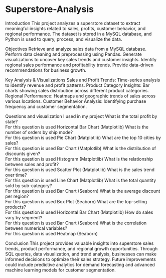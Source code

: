 # Superstore-Analysis

Introduction
This project analyzes a superstore dataset to extract meaningful insights related to sales, profits, customer behavior, and regional performance. The dataset is stored in a MySQL database, and Python is used to query, process, and visualize the data.

Objectives
Retrieve and analyze sales data from a MySQL database.
Perform data cleaning and preprocessing using Pandas.
Generate visualizations to uncover key sales trends and customer insights.
Identify regional sales performance and profitability trends.
Provide data-driven recommendations for business growth.

Key Analysis & Visualizations
Sales and Profit Trends: Time-series analysis to identify revenue and profit patterns.
Product Category Insights: Bar charts showing sales distribution across different product categories.
Regional Performance: Heatmaps and geographic trends of sales across various locations.
Customer Behavior Analysis: Identifying purchase frequency and customer segmentation.

Questions and visualization I used in my project
What is the total profit by state?	
For this question is used Horizontal Bar Chart (Matplotlib)
What is the number of orders by ship mode?	
For this question is used Pie Chart (Matplotlib)
What are the top 10 cities by sales?	
For this question is used Bar Chart (Matplotlib)
What is the distribution of discounts given?	
For this question is used Histogram (Matplotlib)
What is the relationship between sales and profit?	
For this question is used Scatter Plot (Matplotlib)
What is the sales trend over time?	
For this question is used Line Chart (Matplotlib)
What is the total quantity sold by sub-category?	
For this question is used Bar Chart (Seaborn)
What is the average discount per region?	
For this question is used Box Plot (Seaborn)
What are the top-selling products?	
For this question is used Horizontal Bar Chart (Matplotlib)
How do sales vary by segment?	
For this question is used Bar Chart (Seaborn)
What is the correlation between numerical variables?	
For this question is used Heatmap (Seaborn)

Conclusion
This project provides valuable insights into superstore sales trends, product performance, and regional growth opportunities. Through SQL queries, data visualization, and trend analysis, businesses can make informed decisions to optimize their sales strategy. Future improvements could include predictive analytics for demand forecasting and advanced machine learning models for customer segmentation.


